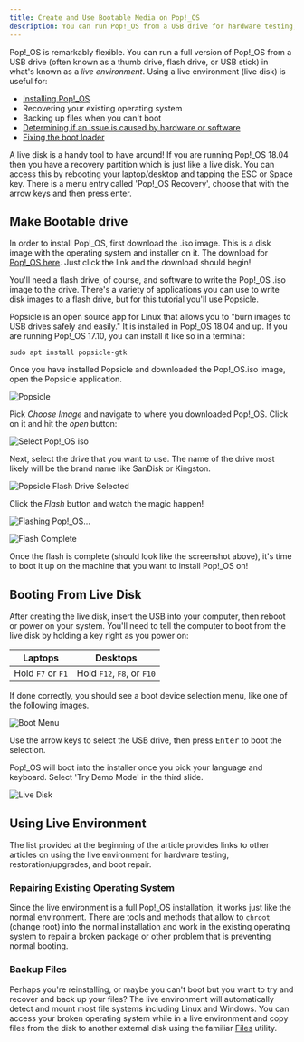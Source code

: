 ```yaml
---
title: Create and Use Bootable Media on Pop!_OS
description: You can run Pop!_OS from a USB drive for hardware testing, recovery, and installation/re-installation.
---
```


Pop!_OS is remarkably flexible. You can run a full version of Pop!_OS from a USB drive (often known as a thumb drive, flash drive, or USB stick) in what's known as a *live environment*. Using a live environment (live disk) is useful for:

- [Installing Pop!_OS](https://support.system76.com/articles/install-pop/)
- Recovering your existing operating system
- Backing up files when you can't boot
- [Determining if an issue is caused by hardware or software](https://support.system76.com/articles/hardware-failure/)
- [Fixing the boot loader](https://support.system76.com/articles/bootloader/)

A live disk is a handy tool to have around! If you are running Pop!_OS 18.04 then you have a recovery partition which is just like a live disk. You can access this by rebooting your laptop/desktop and tapping the ESC or Space key. There is a menu entry called 'Pop!_OS Recovery', choose that with the arrow keys and then press enter.

## Make Bootable drive

In order to install Pop!_OS, first download the .iso image. This is a disk image with the operating system and installer on it. The download for [Pop!_OS here](http://pop.system76.com). Just click the link and the download should begin!

You'll need a flash drive, of course, and software to write the Pop!_OS .iso image to the drive. There's a variety of applications you can use to write disk images to a flash drive, but for this tutorial you'll use Popsicle.

Popsicle is an open source app for Linux that allows you to "burn images to USB drives safely and easily." It is installed in Pop!_OS 18.04 and up. If you are running Pop!_OS 17.10, you can install it like so in a terminal:

```
sudo apt install popsicle-gtk
```

Once you have installed Popsicle and downloaded the Pop!_OS.iso image, open the Popsicle application.

![Popsicle](/images/pop-live-disk/popsicle.png)

Pick *Choose Image* and navigate to where you downloaded Pop!_OS. Click on it and hit the *open* button:

![Select Pop!_OS iso](/images/pop-live-disk/popsicle-image-selection.png)

Next, select the drive that you want to use. The name of the drive most likely will be the brand name like SanDisk or Kingston.

![Popsicle Flash Drive Selected](/images/pop-live-disk/popsicle-drive-selection.png)

Click the *Flash* button and watch the magic happen!

![Flashing Pop!_OS...](/images/pop-live-disk/popsicle-progress.png)
  
![Flash Complete](/images/pop-live-disk/popsicle-finished.png)

Once the flash is complete (should look like the screenshot above), it's time to boot it up on the machine that you want to install Pop!_OS on!

## Booting From Live Disk

After creating the live disk, insert the USB into your computer, then reboot or power on your system. You'll need to tell the computer to boot from the live disk by holding a key right as you power on:

Laptops                             | Desktops
----------------------------------- | ------------------------------------
Hold <kbd>F7</kbd> or <kbd>F1</kbd> | Hold <kbd>F12</kbd>, <kbd>F8</kbd>, or <kbd>F10</kbd>

If done correctly, you should see a boot device selection menu, like one of the following images.

![Boot Menu](/images/pop-live-disk/boot-menu.jpg)

Use the arrow keys to select the USB drive, then press <kbd>Enter</kbd> to boot the selection.  

Pop!_OS will boot into the installer once you pick your language and keyboard. Select 'Try Demo Mode' in the third slide.

![Live Disk](/images/pop-live-disk/live-desktop.png)

## Using Live Environment

The list provided at the beginning of the article provides links to other articles on using the live environment for hardware testing, restoration/upgrades, and boot repair.

### Repairing Existing Operating System

Since the live environment is a full Pop!_OS installation, it works just like the normal environment. There are tools and methods that allow to `chroot` (change root) into the normal installation and work in the existing operating system to repair a broken package or other problem that is preventing normal booting.

### Backup Files

Perhaps you're reinstalling, or maybe you can't boot but you want to try and recover and back up your files? The live environment will automatically detect and mount most file systems including Linux and Windows. You can access your broken operating system while in a live environment and copy files from the disk to another external disk using the familiar <u>Files</u> utility.
